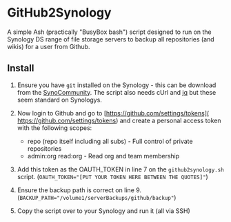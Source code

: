 # GitHub2Synology

A simple Ash (practically "BusyBox bash") script designed to run on the Synology DS range of file storage servers to backup all repositories (and wikis) for a user from Github.

## Install

1. Ensure you have `git` installed on the Synology - this can be download from the [SynoCommunity](https://synocommunity.com/). The script also needs cUrl and [jq](https://stedolan.github.io/jq/) but these seem standard on Synologys.

2. Now login to Github and go to [https://github.com/settings/tokens]( https://github.com/settings/tokens) and create a personal access token with the following scopes:
    - repo (repo itself including all subs) - Full control of private repositories
    - admin:org read:org - Read org and team membership

3. Add this token as the OAUTH_TOKEN in line 7 on the `github2synology.sh` script. (`OAUTH_TOKEN="[PUT YOUR TOKEN HERE BETWEEN THE QUOTES]"`)
4. Ensure the backup path is correct on line 9. (`BACKUP_PATH="/volume1/serverBackups/github/backup"`)
5. Copy the script over to your Synology and run it (all via SSH)
